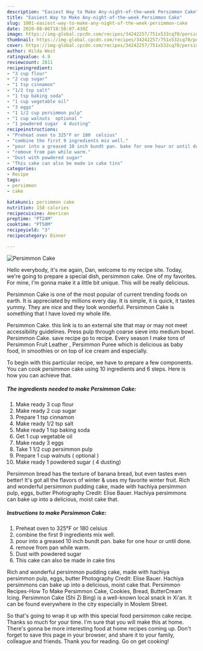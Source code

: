 ```yaml
---
description: "Easiest Way to Make Any-night-of-the-week Persimmon Cake"
title: "Easiest Way to Make Any-night-of-the-week Persimmon Cake"
slug: 1001-easiest-way-to-make-any-night-of-the-week-persimmon-cake
date: 2020-08-06T18:50:07.430Z
image: https://img-global.cpcdn.com/recipes/34242257/751x532cq70/persimmon-cake-recipe-main-photo.jpg
thumbnail: https://img-global.cpcdn.com/recipes/34242257/751x532cq70/persimmon-cake-recipe-main-photo.jpg
cover: https://img-global.cpcdn.com/recipes/34242257/751x532cq70/persimmon-cake-recipe-main-photo.jpg
author: Hilda West
ratingvalue: 4.9
reviewcount: 2811
recipeingredient:
- "3 cup flour"
- "2 cup sugar"
- "1 tsp cinnamon"
- "1/2 tsp salt"
- "1 tsp baking soda"
- "1 cup vegetable oil"
- "3 eggs"
- "1 1/2 cup persimmon pulp"
- "1 cup walnuts  optional "
- "1 powdered sugar  4 dusting"
recipeinstructions:
- "Preheat oven to 325°F or 180  celsius"
- "combine the first 9 ingredients mix well."
- "pour into a greased 10 inch bundt pan. bake for one hour or until done."
- "remove from pan while warm."
- "Dust with powdered sugar"
- "This cake can also be made in cake tins"
categories:
- Recipe
tags:
- persimmon
- cake

katakunci: persimmon cake 
nutrition: 158 calories
recipecuisine: American
preptime: "PT24M"
cooktime: "PT50M"
recipeyield: "3"
recipecategory: Dinner

---
```



![Persimmon Cake](https://img-global.cpcdn.com/recipes/34242257/751x532cq70/persimmon-cake-recipe-main-photo.jpg)

Hello everybody, it's me again, Dan, welcome to my recipe site. Today, we're going to prepare a special dish, persimmon cake. One of my favorites. For mine, I'm gonna make it a little bit unique. This will be really delicious.

Persimmon Cake is one of the most popular of current trending foods on earth. It is appreciated by millions every day. It is simple, it is quick, it tastes yummy. They are nice and they look wonderful. Persimmon Cake is something that I have loved my whole life.

Persimmon Cake. this link is to an external site that may or may not meet accessibility guidelines. Press pulp through coarse sieve into medium bowl. Persimmon Cake. save recipe go to recipe. Every season I make tons of Persimmon Fruit Leather , Persimmon Puree which is delicious as baby food, in smoothies or on top of ice cream and especially.


To begin with this particular recipe, we have to prepare a few components. You can cook persimmon cake using 10 ingredients and 6 steps. Here is how you can achieve that.

<!--inarticleads1-->

##### The ingredients needed to make Persimmon Cake:

1. Make ready 3 cup flour
1. Make ready 2 cup sugar
1. Prepare 1 tsp cinnamon
1. Make ready 1/2 tsp salt
1. Make ready 1 tsp baking soda
1. Get 1 cup vegetable oil
1. Make ready 3 eggs
1. Take 1 1/2 cup persimmon pulp
1. Prepare 1 cup walnuts ( optional )
1. Make ready 1 powdered sugar ( 4 dusting)


Persimmon bread has the texture of banana bread, but even tastes even better! It&#39;s got all the flavors of winter &amp; uses my favorite winter fruit. Rich and wonderful persimmon pudding cake, made with hachiya persimmon pulp, eggs, butter Photography Credit: Elise Bauer. Hachiya persimmons can bake up into a delicious, moist cake that. 

<!--inarticleads2-->

##### Instructions to make Persimmon Cake:

1. Preheat oven to 325°F or 180  celsius
1. combine the first 9 ingredients mix well.
1. pour into a greased 10 inch bundt pan. bake for one hour or until done.
1. remove from pan while warm.
1. Dust with powdered sugar
1. This cake can also be made in cake tins


Rich and wonderful persimmon pudding cake, made with hachiya persimmon pulp, eggs, butter Photography Credit: Elise Bauer. Hachiya persimmons can bake up into a delicious, moist cake that. Persimmon Recipes-How To Make Persimmon Cake, Cookies, Bread, ButterCream Icing. Persimmon Cake (Shi Zi Bing) is a well-known local snack in Xi&#39;an. It can be found everywhere in the city especially in Moslem Street. 

So that's going to wrap it up with this special food persimmon cake recipe. Thanks so much for your time. I'm sure that you will make this at home. There's gonna be more interesting food at home recipes coming up. Don't forget to save this page in your browser, and share it to your family, colleague and friends. Thank you for reading. Go on get cooking!
